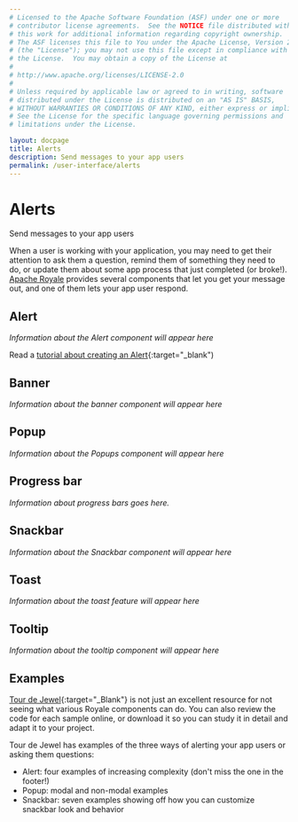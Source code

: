 ```yaml
---
# Licensed to the Apache Software Foundation (ASF) under one or more
# contributor license agreements.  See the NOTICE file distributed with
# this work for additional information regarding copyright ownership.
# The ASF licenses this file to You under the Apache License, Version 2.0
# (the "License"); you may not use this file except in compliance with
# the License.  You may obtain a copy of the License at
# 
# http://www.apache.org/licenses/LICENSE-2.0
# 
# Unless required by applicable law or agreed to in writing, software
# distributed under the License is distributed on an "AS IS" BASIS,
# WITHOUT WARRANTIES OR CONDITIONS OF ANY KIND, either express or implied.
# See the License for the specific language governing permissions and
# limitations under the License.

layout: docpage
title: Alerts
description: Send messages to your app users
permalink: /user-interface/alerts
---
```

# Alerts

Send messages to your app users

When a user is working with your application, you may need to get their attention to ask them a question, remind them of something they need to do, or update them about some app process that just completed (or broke!). [Apache Royale](https://royale.apache.org/) provides several components that let you get your message out, and one of them lets your app user respond.

## Alert

_Information about the Alert component will appear here_

Read a [tutorial about creating an Alert](https://royale.apache.org/using-jewel-alert-control/){:target="_blank")

## Banner

_Information about the banner component will appear here_

## Popup

_Information about the Popups component will appear here_

## Progress bar

_Information about progress bars goes here._

## Snackbar
_Information about the Snackbar component will appear here_

## Toast

_Information about the toast feature will appear here_

## Tooltip

_Information about the tooltip component will appear here_

## Examples
[Tour de Jewel](https://royale.apache.org/tourdejewel/#){:target="_Blank"} is not just an excellent resource for not seeing what various Royale components can do. You can also review the code for each sample online, or download it so you can study it in detail and adapt it to your project.

Tour de Jewel has examples of the three ways of alerting your app users or asking them questions:

 * Alert: four examples of increasing complexity (don't miss the one in the footer!)
 * Popup: modal and non-modal examples
 * Snackbar: seven examples showing off how you can customize snackbar look and behavior
